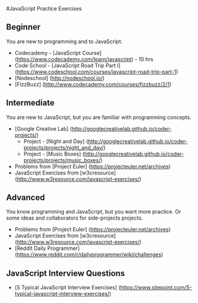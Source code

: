 #JavaScript Practice Exercises

## Beginner
You are new to programming and to JavaScript.
- Codecademy - [JavaScript Course] (https://www.codecademy.com/learn/javascript) - 10 hrs
- Code School - [JavaScript Road Trip Part I] (https://www.codeschool.com/courses/javascript-road-trip-part-1)
- [Nodeschool] (http://nodeschool.io/)
- [FizzBuzz] (http://www.codecademy.com/courses/fizzbuzz/2/1)

## Intermediate
You are new to JavaScript, but you are familiar with programming concepts.

- [Google Creative Lab] (http://googlecreativelab.github.io/coder-projects/)
  - Project - [Night and Day] (http://googlecreativelab.github.io/coder-projects/projects/night_and_day/)
  - Project - [Music Boxes] (http://googlecreativelab.github.io/coder-projects/projects/music_boxes/)
- Problems from [Project Euler] (https://projecteuler.net/archives)
- JavaScript Exercises from [w3cresource] (http://www.w3resource.com/javascript-exercises/)

## Advanced
You know programming and JavaScript, but you want more practice. Or some ideas and collaborators for side-projects projects. 

- Problems from [Project Euler] (https://projecteuler.net/archives)
- JavaScript Exercises from [w3cresource] (http://www.w3resource.com/javascript-exercises/)
- [Reddit Daily Programmer] (https://www.reddit.com/r/dailyprogrammer/wiki/challenges)

## JavaScript Interview Questions

- [5 Typical JavaScript Interview Exercises] (https://www.sitepoint.com/5-typical-javascript-interview-exercises/)
